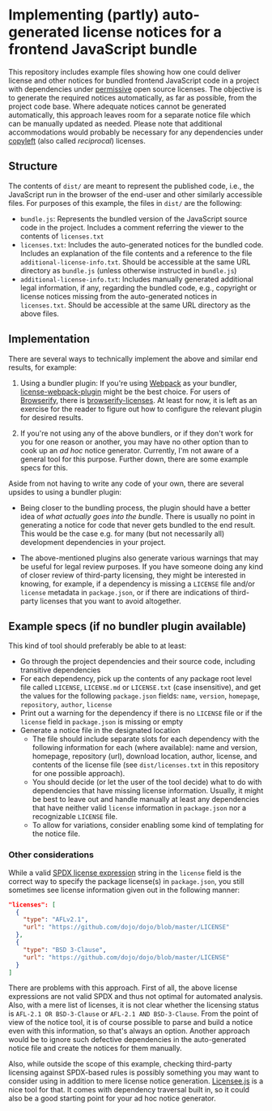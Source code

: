 # Implementing (partly) auto-generated license notices for a frontend JavaScript bundle

This repository includes example files showing how one could deliver license and other notices for bundled frontend JavaScript code in a project with dependencies under [permissive](https://tldrlegal.com/licenses/tags/Permissive) open source licenses. The objective is to generate the required notices automatically, as far as possible, from the project code base. Where adequate notices cannot be generated automatically, this approach leaves room for a separate notice file which can be manually updated as needed. Please note that additional accommodations would probably be necessary for any dependencies under [copyleft](https://tldrlegal.com/licenses/tags/Copyleft) (also called _reciprocal_) licenses.

## Structure

The contents of `dist/` are meant to represent the published code, i.e., the JavaScript run in the browser of the end-user and other similarly accessible files. For purposes of this example, the files in `dist/` are the following:

* `bundle.js`: Represents the bundled version of the JavaScript source code in the project. Includes a comment referring the viewer to the contents of `licenses.txt`
* `licenses.txt`: Includes the auto-generated notices for the bundled code. Includes an explanation of the file contents and a reference to the file `additional-license-info.txt`. Should be accessible at the same URL directory as `bundle.js` (unless otherwise instructed in `bundle.js`)
* `additional-license-info.txt`: Includes manually generated additional legal information, if any, regarding the bundled code, e.g., copyright or license notices missing from the auto-generated notices in `licenses.txt`. Should be accessible at the same URL directory as the above files.

## Implementation

There are several ways to technically implement the above and similar end results, for example:

1. Using a bundler plugin: If you're using [Webpack](https://webpack.js.org/) as your bundler, [license-webpack-plugin](https://www.npmjs.com/package/license-webpack-plugin) might be the best choice. For users of [Browserify](http://browserify.org/), there is [browserify-licenses](https://www.npmjs.com/package/browserify-licenses). At least for now, it is left as an exercise for the reader to figure out how to configure the relevant plugin for desired results.

2. If you're not using any of the above bundlers, or if they don't work for you for one reason or another, you may have no other option than to cook up an _ad hoc_ notice generator. Currently, I'm not aware of a general tool for this purpose. Further down, there are some example specs for this.

Aside from not having to write any code of your own, there are several upsides to using a bundler plugin:

* Being closer to the bundling process, the plugin should have a better idea of _what actually goes into the bundle_. There is usually no point in generating a notice for code that never gets bundled to the end result. This would be the case e.g. for many (but not necessarily all) development dependencies in your project.

* The above-mentioned plugins also generate various warnings that may be useful for legal review purposes. If you have someone doing any kind of closer review of third-party licensing, they might be interested in knowing, for example, if a dependency is missing a `LICENSE` file and/or `license` metadata in `package.json`, or if there are indications of third-party licenses that you want to avoid altogether.

## Example specs (if no bundler plugin available)

This kind of tool should preferably be able to at least:

* Go through the project dependencies and their source code, including transitive dependencies
* For each dependency, pick up the contents of any package root level file called `LICENSE`, `LICENSE.md` or `LICENSE.txt` (case insensitive), and get the values for the following `package.json` fields: `name`, `version`, `homepage`, `repository`, `author`, `license`
* Print out a warning for the dependency if there is no `LICENSE` file or if the `license` field in `package.json` is missing or empty
* Generate a notice file in the designated location
  * The file should include separate slots for each dependency with the following information for each (where available): name and version, homepage, repository (url), download location, author, license, and contents of the license file (see `dist/licenses.txt` in this repository for one possible approach).
  * You should decide (or let the user of the tool decide) what to do with dependencies that have missing license information. Usually, it might be best to leave out and handle manually at least any dependencies that have neither valid `license` information in `package.json` nor a recognizable `LICENSE` file.
  * To allow for variations, consider enabling some kind of templating for the notice file.

### Other considerations

While a valid [SPDX license expression](https://spdx.org/spdx-specification-21-web-version#h.jxpfx0ykyb60) string in the `license` field is the correct way to specify the package license(s) in `package.json`, you still sometimes see license information given out in the following manner:

```json
"licenses": [
  {
    "type": "AFLv2.1",
    "url": "https://github.com/dojo/dojo/blob/master/LICENSE"
  },
  {
    "type": "BSD 3-Clause",
    "url": "https://github.com/dojo/dojo/blob/master/LICENSE"
  }
]
```

There are problems with this approach. First of all, the above license expressions are not valid SPDX and thus not optimal for automated analysis. Also, with a mere list of licenses, it is not clear whether the licensing status is `AFL-2.1 OR BSD-3-Clause` or `AFL-2.1 AND BSD-3-Clause`. From the point of view of the notice tool, it is of course possible to parse and build a notice even with this information, so that's always an option. Another approach would be to ignore such defective dependencies in the auto-generated notice file and create the notices for them manually.

Also, while outside the scope of this example, checking third-party licensing against SPDX-based rules is possibly something you may want to consider using in addition to mere license notice generation. [Licensee.js](https://www.npmjs.com/package/licensee) is a nice tool for that. It comes with dependency traversal built in, so it could also be a good starting point for your ad hoc notice generator.
